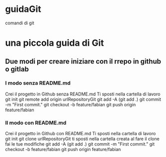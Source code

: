 # guidaGit

comandi di git

# una piccola guida di Git

## Due modi per creare iniziare con il rrepo in github o gitlab

### I modo senza README.md

Crei il progetto in Github senza README.md
Ti sposti nella cartella di lavoro
git init
git remote add origin urlRepositoryGit
git add -A (git add .)
git commit -m "First commit."
git checkout -b feature/fabian
git push origin feature/fabian

### II modo con README.md

Crei il progetto in Github con README.md
Ti sposti nella cartella di lavoro
git init
git clone urlRepositoryGit
ti sposti nella cartella creata al fare il clone
fai le tue modifiche
git add -A (git add .)
git commit -m "First commit."
git checkout -b feature/fabian
git push origin feature/fabian
